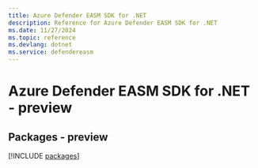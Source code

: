 ```yaml
---
title: Azure Defender EASM SDK for .NET
description: Reference for Azure Defender EASM SDK for .NET
ms.date: 11/27/2024
ms.topic: reference
ms.devlang: dotnet
ms.service: defendereasm
---
```

# Azure Defender EASM SDK for .NET - preview
## Packages - preview
[!INCLUDE [packages](defender-easm-index.md)]